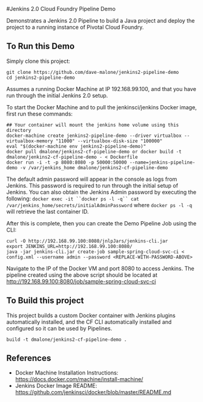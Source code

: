 #Jenkins 2.0 Cloud Foundry Pipeline Demo

Demonstrates a Jenkins 2.0 Pipeline to build a Java project and deploy the project to a running instance of Pivotal Cloud Foundry.

## To Run this Demo

Simply clone this project:
```
git clone https://github.com/dave-malone/jenkins2-pipeline-demo
cd jenkins2-pipeline-demo
```

Assumes a running Docker Machine at IP 192.168.99.100, and that you have run through the initial Jenkins 2.0 setup.

To start the Docker Machine and to pull the jenkinsci/jenkins Docker image, first run these commands:
```
## Your container will mount the jenkins home volume using this directory
docker-machine create jenkins2-pipeline-demo --driver virtualbox --virtualbox-memory "11000" --virtualbox-disk-size "100000"
eval "$(docker-machine env jenkins2-pipeline-demo)"
docker pull dmalone/jenkins2-cf-pipeline-demo or docker build -t dmalone/jenkins2-cf-pipeline-demo - < Dockerfile
docker run -i -t -p 8080:8080 -p 50000:50000 --name=jenkins-pipeline-demo -v /var/jenkins_home dmalone/jenkins2-cf-pipeline-demo
```

The default admin password will appear in the console as logs from Jenkins. This password is required to run through the initial setup of Jenkins. You can also obtain the Jenkins Admin password by executing the following: `docker exec -it ``docker ps -l -q`` cat /var/jenkins_home/secrets/initialAdminPassword` where ``docker ps -l -q`` will retrieve the last container ID.

After this is complete, then you can create the Demo Pipeline Job using the CLI:

```
curl -O http://192.168.99.100:8080/jnlpJars/jenkins-cli.jar
export JENKINS_URL=http://192.168.99.100:8080/
java -jar jenkins-cli.jar create-job sample-spring-cloud-svc-ci < config.xml --username admin --password <REPLACE-WITH-PASSWORD-ABOVE>
```

Navigate to the IP of the Docker VM and port 8080 to access Jenkins. The pipeline created using the above script should be located at http://192.168.99.100:8080/job/sample-spring-cloud-svc-ci


## To Build this project

This project builds a custom Docker container with Jenkins plugins automatically installed, and the CF CLI automatically installed and configured so it can be used by Pipelines.

`build -t dmalone/jenkins2-cf-pipeline-demo .`


## References

* Docker Machine Installation Instructions: https://docs.docker.com/machine/install-machine/
* Jenkins Docker Image README:  https://github.com/jenkinsci/docker/blob/master/README.md
